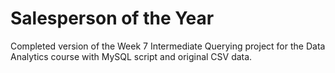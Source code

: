 # Salesperson of the Year

Completed version of the Week 7 Intermediate Querying project for the Data Analytics course with MySQL script and original CSV data.
